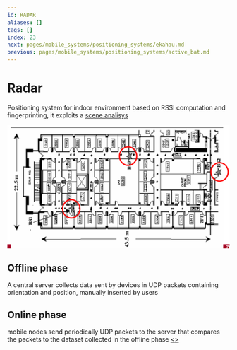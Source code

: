 ```yaml
---
id: RADAR
aliases: []
tags: []
index: 23
next: pages/mobile_systems/positioning_systems/ekahau.md
previous: pages/mobile_systems/positioning_systems/active_bat.md
---
```


# Radar

Positioning system for indoor environment based on RSSI computation and fingerprinting, it exploits a [scene analisys](pages/mobile_systems/positioning_systems/base_techniques.md#scene%20analysis)

![](assets/mobile_systems/Pasted%20image%2020240609155153.png)

## Offline phase

A central server collects data sent by devices in UDP packets containing orientation and position, manually inserted by users

## Online phase

mobile nodes send periodically UDP packets to the server that compares the packets to the dataset collected in the offline phase
[<](pages/mobile_systems/positioning_systems/active_bat.md)[>](pages/mobile_systems/positioning_systems/ekahau.md)
